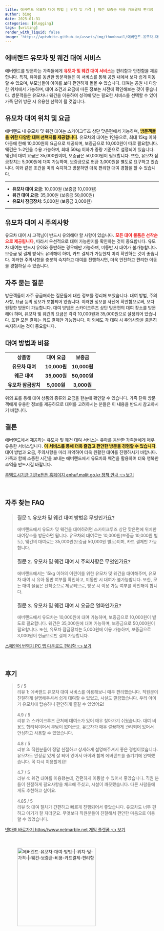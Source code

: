 ```yaml
---
title: 에버랜드 유모차 대여 방법 | 위치 및 가격 | 웨건 보증금 비용 카드결제 편리함
author: bing
date: 2025-01-31
categories: [Blogging]
tags: [writing]
render_with_liquid: false
image: 'https://aptwhite.github.io/assets/img/thumbnail/에버랜드-유모차-대여-방법-|-위치-및-가격-|-웨건-보증금-비용-카드결제-편리함.webp'
---
```



<h2 id='에버랜드_유모차_및_웨건_대여_서비스'>에버랜드 유모차 및 웨건 대여 서비스</h2>

<p>에버랜드를 방문하는 가족들에게 <b><span style="color: #ee2323;">유모차 및 웨건 대여 서비스</span></b>는 편리함과 안전함을 제공합니다. 특히, 유아를 동반한 방문객들은 이 서비스를 통해 공원 내에서 보다 쉽게 이동할 수 있으며, 부모님들이 아이를 보다 편안하게 돌볼 수 있습니다. 대여는 공원 내 다양한 위치에서 가능하며, 대여 조건과 요금에 따른 정보는 사전에 확인해보는 것이 좋습니다. 방문객들은 유모차나 웨건을 이용하여 성격에 맞는 필요한 서비스를 선택할 수 있어 가족 단위 방문 시 유용한 선택이 될 것입니다.</p>

<h2 id='유모차_대여_위치_및_요금'>유모차 대여 위치 및 요금</h2>

<p>에버랜드 내 유모차 및 웨건 대여는 스카이크루즈 상단 맞은편에서 가능하며, <b><span style="background-color: #ffe066;">방문객들을 위한 다양한 대여 선택지를 제공합니다</span></b>. 유모차의 대여는 1인용으로, 최대 15kg 이하 아동에 한해 10,000원의 요금으로 제공되며, 보증금으로 10,000원이 따로 필요합니다. 웨건은 1~2인을 수용 가능하며, 최대 50kg 이하가 중량 기준으로 설정되어 있습니다. 웨건의 대여 요금은 35,000원이며, 보증금은 50,000원이 필요합니다. 또한, 유모차 잠금장치는 5,000원에 대여 가능하며, 보증금으로 현금 3,000원을 별도로 요구하고 있습니다. 이와 같은 조건을 미리 숙지하고 방문하면 더욱 편리한 대여 경험을 할 수 있습니다.</p>

<hr />

<ul>
    <li><b>유모차 대여 요금</b>: 10,000원 (보증금 10,000원)</li>
    <li><b>웨건 대여 요금</b>: 35,000원 (보증금 50,000원)</li>
    <li><b>유모차 잠금장치</b>: 5,000원 (보증금 3,000원)</li>
</ul>

<hr />

<h2 id='유모차_대여_주의사항'>유모차 대여 시 주의사항</h2>

<p>유모차 대여 시 고객님이 반드시 유의해야 할 사항이 있습니다. <b><span style="color: #ee2323;">모든 대여 물품은 선착순으로 제공됩니다</span></b>, 따라서 우선적으로 대여 가능한지를 확인하는 것이 중요합니다. 유모차 대여는 반드시 유아와 동반하는 경우에만 가능하며, 미동반 시 대여가 불가능합니다. 보증금 및 결제 방식도 유의해야 하며, 카드 결제가 가능한지 미리 확인하는 것이 좋습니다. 이러한 주의사항을 충분히 숙지하고 대여를 진행하시면, 더욱 안전하고 편리한 이동을 경험하실 수 있습니다.</p>

<h2 id='자주_묻는_질문'>자주 묻는 질문</h2>

<p>방문객들이 자주 궁금해하는 질문들에 대한 정보를 정리해 보았습니다. 대여 방법, 주의사항, 요금 등의 정보가 포함되어 있습니다. 이러한 정보를 사전에 확인함으로써, 보다 원활한 방문이 가능합니다. 대여 방법은 스카이크루즈 상단 맞은편의 대여 장소를 방문해야 하며, 유모차 및 웨건의 요금은 각각 10,000원과 35,000원으로 설정되어 있습니다. 또한 모든 결제는 카드 결제만 가능합니다. 이 외에도 각 대여 시 주의사항을 충분히 숙지하시는 것이 중요합니다.</p>

<h2 id='대여_방법과_비용'>대여 방법과 비용</h2>

<table>
    <tr>
        <td style="text-align: center; height: 17px;"><b>상품명</b></td>
        <td style="text-align: center; height: 17px;"><b>대여 요금</b></td>
        <td style="text-align: center; height: 17px;"><b>보증금</b></td>
    </tr>
    <tr>
        <td style="text-align: center; height: 17px;"><b>유모차 대여</b></td>
        <td style="text-align: center; height: 17px;"><b>10,000원</b></td>
        <td style="text-align: center; height: 17px;"><b>10,000원</b></td>
    </tr>
    <tr>
        <td style="text-align: center; height: 17px;"><b>웨곤 대여</b></td>
        <td style="text-align: center; height: 17px;"><b>35,000원</b></td>
        <td style="text-align: center; height: 17px;"><b>50,000원</b></td>
    </tr>
    <tr>
        <td style="text-align: center; height: 17px;"><b>유모차 잠금장치</b></td>
        <td style="text-align: center; height: 17px;"><b>5,000원</b></td>
        <td style="text-align: center; height: 17px;"><b>3,000원</b></td>
    </tr>
</table>

<p>위의 표를 통해 대여 상품의 종류와 요금을 한눈에 확인할 수 있습니다. 가족 단위 방문객에게 유용한 정보를 제공하므로 대여를 고려하시는 분들은 이 내용을 반드시 참고하시기 바랍니다.</p>

<h2 id='결론'>결론</h2>

<p>에버랜드에서 제공하는 유모차 및 웨건 대여 서비스는 유아를 동반한 가족들에게 매우 유용한 서비스입니다. <b><span style="background-color: #ffe066;">이 서비스를 통해 더욱 즐겁고 편안한 방문을 경험할 수 있습니다</span></b>. 대여 방법과 요금, 주의사항을 미리 파악하여 더욱 원활한 대여를 진행하시기 바랍니다. 가족과 함께 소중한 시간을 보내는 에버랜드에서 유모차와 웨건을 활용하여 더욱 행복한 추억을 만드시길 바랍니다.</p>


<p><a class="click-button" title="주택도시기금 기금e든든 홈페이지 enhuf.molit.go.kr 정책 안내" href="https://aptwhite.github.io/posts/%EC%A3%BC%ED%83%9D%EB%8F%84%EC%8B%9C%EA%B8%B0%EA%B8%88-%EA%B8%B0%EA%B8%88e%EB%93%A0%EB%93%A0-%ED%99%88%ED%8E%98%EC%9D%B4%EC%A7%80-enhuf.molit.go.kr-%EC%A0%95%EC%B1%85-%EC%95%88%EB%82%B4/" rel="dofollow">주택도시기금 기금e든든 홈페이지 enhuf.molit.go.kr 정책 안내 👈 보기</a></p><br>
<h2 id='자주_찾는_FAQ'>자주 찾는 FAQ</h2>
<div itemscope="" itemtype="https://schema.org/FAQPage"> 
<blockquote> 
<div itemscope="" itemprop="mainEntity" itemtype="https://schema.org/Question"> 
<h3 itemprop="name">질문 1. 유모차 및 웨건 대여 방법은 무엇인가요?</h3> 
<div itemscope="" itemprop="acceptedAnswer" itemtype="https://schema.org/Answer"> 
<span itemprop="text"> 
<p>에버랜드에서 유모차 및 웨건을 대여하려면 스카이크루즈 상단 맞은편에 위치한 대여장소를 방문하면 됩니다. 유모차의 대여료는 10,000원(보증금 10,000원 별도), 웨건의 대여료는 35,000원(보증금 50,000원 별도)이며, 카드 결제만 가능합니다.</p> 
</span> 
</div> 
</div> 

<div itemscope="" itemprop="mainEntity" itemtype="https://schema.org/Question"> 
<h3 itemprop="name">질문 2. 유모차 및 웨건 대여 시 주의사항은 무엇인가요?</h3> 
<div itemscope="" itemprop="acceptedAnswer" itemtype="https://schema.org/Answer"> 
<span itemprop="text"> 
<p>에버랜드에서는 15kg 이하의 어린이를 위한 유모차 및 웨건을 대여해주며, 유모차 대여 시 유아 동반 여부를 확인하고, 미동반 시 대여가 불가능합니다. 또한, 모든 대여 물품은 선착순으로 제공되므로, 방문 시 이용 가능 여부를 확인해야 합니다.</p> 
</span> 
</div> 
</div> 

<div itemscope="" itemprop="mainEntity" itemtype="https://schema.org/Question"> 
<h3 itemprop="name">질문 3. 유모차 및 웨건 대여 시 요금은 얼마인가요?</h3> 
<div itemscope="" itemprop="acceptedAnswer" itemtype="https://schema.org/Answer"> 
<span itemprop="text"> 
<p>에버랜드에서 유모차는 10,000원에 대여 가능하며, 보증금으로 10,000원이 별도로 필요합니다. 웨건은 35,000원에 대여 가능하며, 보증금으로 50,000원이 필요합니다. 또한, 유모차 잠금장치는 5,000원에 이용 가능하며, 보증금으로 3,000원이 현금으로만 결제 가능합니다.</p> 
</span> 
</div> 
</div> 
</blockquote> 
</div>
<p><a class="click-button" title="스페인어 번역기 PC 앱 다운로드 편리함" href="https://aptwhite.github.io/posts/%EC%8A%A4%ED%8E%98%EC%9D%B8%EC%96%B4-%EB%B2%88%EC%97%AD%EA%B8%B0-PC-%EC%95%B1-%EB%8B%A4%EC%9A%B4%EB%A1%9C%EB%93%9C-%ED%8E%B8%EB%A6%AC%ED%95%A8/" rel="dofollow">스페인어 번역기 PC 앱 다운로드 편리함 👈 보기</a></p><br>
<h2 id='후기'>후기</h2>
<div itemscope itemtype="https://schema.org/Product">
  <blockquote>
  <div itemprop="review" itemscope itemtype="https://schema.org/Review">
      <div itemprop="reviewRating" itemscope itemtype="https://schema.org/Rating"> <span itemprop="ratingValue">5</span> / <span itemprop="bestRating">5</span> </div>
      <span itemprop="reviewBody">리뷰 1: 에버랜드 유모차 대여 서비스를 이용해보니 매우 편리했습니다. 직원분이 친절하게 설명해주셔서 쉽게 대여할 수 있었고, 시설도 깔끔했습니다. 우리 아이가 유모차에 탑승하니 편안하게 즐길 수 있었어요!</span>
  </div>
  <br>
  <div itemprop="review" itemscope itemtype="https://schema.org/Review">
      <div itemprop="reviewRating" itemscope itemtype="https://schema.org/Rating"> <span itemprop="ratingValue">4.9</span> / <span itemprop="bestRating">5</span> </div>
      <span itemprop="reviewBody">리뷰 2: 스카이크루즈 근처에 대여소가 있어 매우 찾아가기 쉬웠습니다. 대여 비용도 합리적이어서 부담이 없더군요. 유모차가 매우 깔끔하게 관리되어 있어서 안심하고 사용할 수 있었습니다.</span>
  </div>
  <br>
  <div itemprop="review" itemscope itemtype="https://schema.org/Review">
      <div itemprop="reviewRating" itemscope itemtype="https://schema.org/Rating"> <span itemprop="ratingValue">4.8</span> / <span itemprop="bestRating">5</span> </div>
      <span itemprop="reviewBody">리뷰 3: 직원분들이 정말 친절하고 상세하게 설명해주셔서 좋은 경험이었습니다. 유모차도 안정감 있게 잘 되어 있어서 아이와 함께 에버랜드를 즐기기에 완벽했습니다. 꼭 다시 이용할게요!</span>
  </div>
  <br>
  <div itemprop="review" itemscope itemtype="https://schema.org/Review">
      <div itemprop="reviewRating" itemscope itemtype="https://schema.org/Rating"> <span itemprop="ratingValue">4.7</span> / <span itemprop="bestRating">5</span> </div>
      <span itemprop="reviewBody">리뷰 4: 웨건 대여를 이용했는데, 간편하게 이동할 수 있어서 좋았습니다. 직원 분들이 친절하게 필요사항을 체크해 주셨고, 시설이 깨끗했습니다. 다른 사람들에게도 추천하고 싶어요.</span>
  </div>
  <br>
  <div itemprop="review" itemscope itemtype="https://schema.org/Review">
      <div itemprop="reviewRating" itemscope itemtype="https://schema.org/Rating"> <span itemprop="ratingValue">4.85</span> / <span itemprop="bestRating">5</span> </div>
      <span itemprop="reviewBody">리뷰 5: 대여 절차가 간편하고 빠르게 진행되어서 좋았습니다. 유모차도 너무 편하고 아기가 잘 자더군요. 무엇보다 직원분들이 친절해서 편안한 마음으로 이용할 수 있었습니다.</span>
  </div>
  </blockquote>
</div>
<p><a class="click-button" title="넷마블 바로가기 https//www.netmarble.net 게임 플랫폼" href="https://aptwhite.github.io/posts/%EB%84%B7%EB%A7%88%EB%B8%94-%EB%B0%94%EB%A1%9C%EA%B0%80%EA%B8%B0-httpswww.netmarble.net-%EA%B2%8C%EC%9E%84-%ED%94%8C%EB%9E%AB%ED%8F%BC/" rel="dofollow">넷마블 바로가기 https//www.netmarble.net 게임 플랫폼 👈 보기</a></p><br>
<figure class="image"><img src="https://aptwhite.github.io/assets/img/thumbnail/에버랜드-유모차-대여-방법-|-위치-및-가격-|-웨건-보증금-비용-카드결제-편리함.webp" alt="에버랜드-유모차-대여-방법-|-위치-및-가격-|-웨건-보증금-비용-카드결제-편리함" width="256" height="256"></figure>
